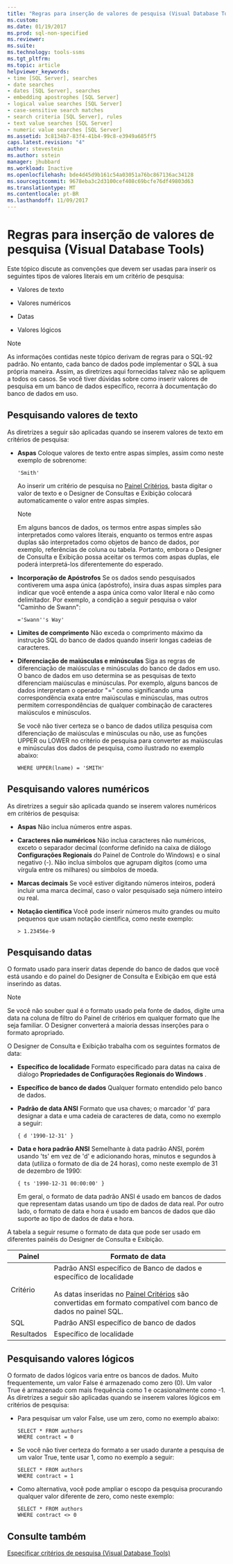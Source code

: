 ```yaml
---
title: "Regras para inserção de valores de pesquisa (Visual Database Tools) | Microsoft Docs"
ms.custom: 
ms.date: 01/19/2017
ms.prod: sql-non-specified
ms.reviewer: 
ms.suite: 
ms.technology: tools-ssms
ms.tgt_pltfrm: 
ms.topic: article
helpviewer_keywords:
- time [SQL Server], searches
- date searches
- dates [SQL Server], searches
- embedding apostrophes [SQL Server]
- logical value searches [SQL Server]
- case-sensitive search matches
- search criteria [SQL Server], rules
- text value searches [SQL Server]
- numeric value searches [SQL Server]
ms.assetid: 3c8134b7-83f4-41b4-99c8-e3949a685ff5
caps.latest.revision: "4"
author: stevestein
ms.author: sstein
manager: jhubbard
ms.workload: Inactive
ms.openlocfilehash: bde4d45d9b161c54a03051a76bc867136ac34128
ms.sourcegitcommit: 9678eba3c2d3100cef408c69bcfe76df49803d63
ms.translationtype: MT
ms.contentlocale: pt-BR
ms.lasthandoff: 11/09/2017
---
```

# <a name="rules-for-entering-search-values-visual-database-tools"></a>Regras para inserção de valores de pesquisa (Visual Database Tools)
Este tópico discute as convenções que devem ser usadas para inserir os seguintes tipos de valores literais em um critério de pesquisa:  
  
-   Valores de texto  
  
-   Valores numéricos  
  
-   Datas  
  
-   Valores lógicos  
  
> [!NOTE]  
> As informações contidas neste tópico derivam de regras para o SQL-92 padrão. No entanto, cada banco de dados pode implementar o SQL à sua própria maneira. Assim, as diretrizes aqui fornecidas talvez não se apliquem a todos os casos. Se você tiver dúvidas sobre como inserir valores de pesquisa em um banco de dados específico, recorra à documentação do banco de dados em uso.  
  
## <a name="searching-on-text-values"></a>Pesquisando valores de texto  
As diretrizes a seguir são aplicadas quando se inserem valores de texto em critérios de pesquisa:  
  
-   **Aspas** Coloque valores de texto entre aspas simples, assim como neste exemplo de sobrenome:  
  
    ```  
    'Smith'  
    ```  
  
    Ao inserir um critério de pesquisa no [Painel Critérios](../../ssms/visual-db-tools/criteria-pane-visual-database-tools.md), basta digitar o valor de texto e o Designer de Consultas e Exibição colocará automaticamente o valor entre aspas simples.  
  
    > [!NOTE]  
    > Em alguns bancos de dados, os termos entre aspas simples são interpretados como valores literais, enquanto os termos entre aspas duplas são interpretados como objetos de banco de dados, por exemplo, referências de coluna ou tabela. Portanto, embora o Designer de Consulta e Exibição possa aceitar os termos com aspas duplas, ele poderá interpretá-los diferentemente do esperado.  
  
-   **Incorporação de Apóstrofos** Se os dados sendo pesquisados contiverem uma aspa única (apóstrofo), insira duas aspas simples para indicar que você entende a aspa única como valor literal e não como delimitador. Por exemplo, a condição a seguir pesquisa o valor "Caminho de Swann":  
  
    ```  
    ='Swann''s Way'  
    ```  
  
-   **Limites de comprimento** Não exceda o comprimento máximo da instrução SQL do banco de dados quando inserir longas cadeias de caracteres.  
  
-   **Diferenciação de maiúsculas e minúsculas** Siga as regras de diferenciação de maiúsculas e minúsculas do banco de dados em uso. O banco de dados em uso determina se as pesquisas de texto diferenciam maiúsculas e minúsculas. Por exemplo, alguns bancos de dados interpretam o operador "=" como significando uma correspondência exata entre maiúsculas e minúsculas, mas outros permitem correspondências de qualquer combinação de caracteres maiúsculos e minúsculos.  
  
    Se você não tiver certeza se o banco de dados utiliza pesquisa com diferenciação de maiúsculas e minúsculas ou não, use as funções UPPER ou LOWER no critério de pesquisa para converter as maiúsculas e minúsculas dos dados de pesquisa, como ilustrado no exemplo abaixo:  
  
    ```  
    WHERE UPPER(lname) = 'SMITH'  
    ```  
  
## <a name="searching-on-numeric-values"></a>Pesquisando valores numéricos  
As diretrizes a seguir são aplicada quando se inserem valores numéricos em critérios de pesquisa:  
  
-   **Aspas** Não inclua números entre aspas.  
  
-   **Caracteres não numéricos** Não inclua caracteres não numéricos, exceto o separador decimal (conforme definido na caixa de diálogo **Configurações Regionais** do Painel de Controle do Windows) e o sinal negativo (-). Não inclua símbolos que agrupam dígitos (como uma vírgula entre os milhares) ou símbolos de moeda.  
  
-   **Marcas decimais** Se você estiver digitando números inteiros, poderá incluir uma marca decimal, caso o valor pesquisado seja número inteiro ou real.  
  
-   **Notação científica** Você pode inserir números muito grandes ou muito pequenos que usam notação científica, como neste exemplo:  
  
    ```  
    > 1.23456e-9  
    ```  
  
## <a name="searching-on-dates"></a>Pesquisando datas  
O formato usado para inserir datas depende do banco de dados que você está usando e do painel do Designer de Consulta e Exibição em que está inserindo as datas.  
  
> [!NOTE]  
> Se você não souber qual é o formato usado pela fonte de dados, digite uma data na coluna de filtro do Painel de critérios em qualquer formato que lhe seja familiar. O Designer converterá a maioria dessas inserções para o formato apropriado.  
  
O Designer de Consulta e Exibição trabalha com os seguintes formatos de data:  
  
-   **Específico de localidade** Formato especificado para datas na caixa de diálogo **Propriedades de Configurações Regionais do Windows** .  
  
-   **Específico de banco de dados** Qualquer formato entendido pelo banco de dados.  
  
-   **Padrão de data ANSI** Formato que usa chaves; o marcador 'd' para designar a data e uma cadeia de caracteres de data, como no exemplo a seguir:  
  
    ```  
    { d '1990-12-31' }  
    ```  
  
-   **Data e hora padrão ANSI** Semelhante à data padrão ANSI, porém usando 'ts' em vez de 'd' e adicionando horas, minutos e segundos à data (utiliza o formato de dia de 24 horas), como neste exemplo de 31 de dezembro de 1990:  
  
    ```  
    { ts '1990-12-31 00:00:00' }  
    ```  
  
    Em geral, o formato de data padrão ANSI é usado em bancos de dados que representam datas usando um tipo de dados de data real. Por outro lado, o formato de data e hora é usado em bancos de dados que dão suporte ao tipo de dados de data e hora.  
  
A tabela a seguir resume o formato de data que pode ser usado em diferentes painéis do Designer de Consulta e Exibição.  
  
|**Painel**|**Formato de data**|  
|------------|-------------------|  
|Critério|Padrão ANSI específico de Banco de dados e específico de localidade<br /><br />As datas inseridas no [Painel Critérios](../../ssms/visual-db-tools/criteria-pane-visual-database-tools.md) são convertidas em formato compatível com banco de dados no painel SQL.|  
|SQL|Padrão ANSI específico de banco de dados|  
|Resultados|Específico de localidade|  
  
## <a name="searching-on-logical-values"></a>Pesquisando valores lógicos  
O formato de dados lógicos varia entre os bancos de dados. Muito frequentemente, um valor False é armazenado como zero (0). Um valor True é armazenado com mais frequência como 1 e ocasionalmente como -1. As diretrizes a seguir são aplicadas quando se inserem valores lógicos em critérios de pesquisa:  
  
-   Para pesquisar um valor False, use um zero, como no exemplo abaixo:  
  
    ```  
    SELECT * FROM authors  
    WHERE contract = 0  
    ```  
  
-   Se você não tiver certeza do formato a ser usado durante a pesquisa de um valor True, tente usar 1, como no exemplo a seguir:  
  
    ```  
    SELECT * FROM authors  
    WHERE contract = 1  
    ```  
  
-   Como alternativa, você pode ampliar o escopo da pesquisa procurando qualquer valor diferente de zero, como neste exemplo:  
  
    ```  
    SELECT * FROM authors  
    WHERE contract <> 0  
    ```  
  
## <a name="see-also"></a>Consulte também  
[Especificar critérios de pesquisa &#40;Visual Database Tools&#41;](../../ssms/visual-db-tools/specify-search-criteria-visual-database-tools.md)  
  
